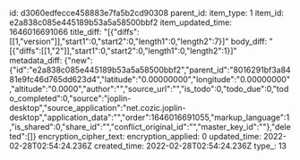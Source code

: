 id: d3060edfecce458883e7fa5b2cd90308
parent_id: 
item_type: 1
item_id: e2a838c085e445189b53a5a58500bbf2
item_updated_time: 1646016691066
title_diff: "[{\"diffs\":[[1,\"version\"]],\"start1\":0,\"start2\":0,\"length1\":0,\"length2\":7}]"
body_diff: "[{\"diffs\":[[1,\"2\"]],\"start1\":0,\"start2\":0,\"length1\":0,\"length2\":1}]"
metadata_diff: {"new":{"id":"e2a838c085e445189b53a5a58500bbf2","parent_id":"8016291bf3a8481e9fc46d765dd623d4","latitude":"0.00000000","longitude":"0.00000000","altitude":"0.0000","author":"","source_url":"","is_todo":0,"todo_due":0,"todo_completed":0,"source":"joplin-desktop","source_application":"net.cozic.joplin-desktop","application_data":"","order":1646016691055,"markup_language":1,"is_shared":0,"share_id":"","conflict_original_id":"","master_key_id":""},"deleted":[]}
encryption_cipher_text: 
encryption_applied: 0
updated_time: 2022-02-28T02:54:24.236Z
created_time: 2022-02-28T02:54:24.236Z
type_: 13